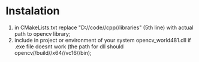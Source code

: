# Instalation
1) in CMakeLists.txt replace "D://code//cpp//libraries" (5th line) with actual path to opencv library;
2) include in project or environment of your system opencv_world481.dll if .exe file doesnt work (the path for dll should opencv//build//x64//vc16//bin);
